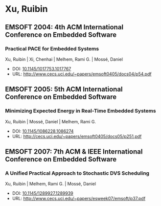# Xu, Ruibin

## EMSOFT 2004: 4th ACM International Conference on Embedded Software

### Practical PACE for Embedded Systems
Xu, Ruibin | Xi, Chenhai | Melhem, Rami G. | Mossé, Daniel
* DOI: [10.1145/1017753.1017767](https://doi.org/10.1145/1017753.1017767)
* URL: <http://www.cecs.uci.edu/~papers/emsoft0405/docs04/p54.pdf>

## EMSOFT 2005: 5th ACM International Conference on Embedded Software

### Minimizing Expected Energy in Real-Time Embedded Systems
Xu, Ruibin | Mossé, Daniel | Melhem, Rami G.
* DOI: [10.1145/1086228.1086274](https://doi.org/10.1145/1086228.1086274)
* URL: <http://cecs.uci.edu/~papers/emsoft0405/docs05/p251.pdf>

## EMSOFT 2007: 7th ACM & IEEE International Conference on Embedded Software

### A Unified Practical Approach to Stochastic DVS Scheduling
Xu, Ruibin | Melhem, Rami G. | Mossé, Daniel
* DOI: [10.1145/1289927.1289939](https://doi.org/10.1145/1289927.1289939)
* URL: <http://www.cecs.uci.edu/~papers/esweek07/emsoft/p37.pdf>

